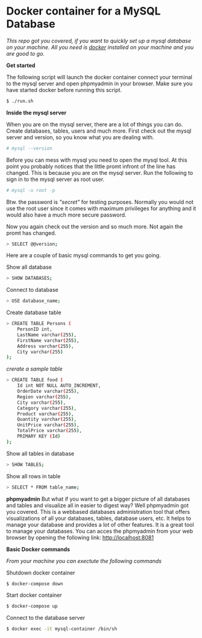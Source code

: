 # Docker container for a MySQL Database

*This repo got you covered, if you want to quickly set up a mysql database on your machine. All you need is [docker](htttp://docker.com) installed on your machine and you are good to go.*

**Get started**

The following script will launch the docker container connect your terminal to the mysql server and open phpmyadmin in your browser. Make sure you have started docker before running this script.

```bash
$ ./run.sh
```

**Inside the mysql server**

When you are on the mysql server, there are a lot of things you can do. Create databases, tables, users and much more. First check out the mysql server and version, so you know what you are dealing with.

```bash
# mysql --version
```

Before you can mess with mysql you need to open the mysql tool. At this point you probably notices that the little promt infront of the line has changed. This is because you are on the mysql server. Run the following to sign in to the mysql server as root user.

```bash
# mysql -u root -p
```

Btw. the password is *"secret"* for testing purposes. Normally you would not use the root user since it comes with maximum privileges for anything and it would also have a much more secure password.

Now you again check out the version and so much more. Not again the promt has changed.

```bash
> SELECT @@version;
```

Here are a couple of basic mysql commands to get you going.

Show all database

```bash
> SHOW DATABASES;
```

Connect to database

```bash
> USE database_name;
```

Create database table

```bash
> CREATE TABLE Persons (
    PersonID int,
    LastName varchar(255),
    FirstName varchar(255),
    Address varchar(255),
    City varchar(255)
);
```

*crerate a sample table*
```bash
> CREATE TABLE food (
    Id int NOT NULL AUTO_INCREMENT,
    OrderDate varchar(255),
    Region varchar(255),
    City varchar(255),
    Category varchar(255),
    Product varchar(255),
    Quantity varchar(255),
    UnitPrice varchar(255),
    TotalPrice varchar(255),
    PRIMARY KEY (Id)
);
```

Show all tables in database

```bash
> SHOW TABLES;
```

Show all rows in table

```bash
> SELECT * FROM table_name;
```

**phpmyadmin**
But what if you want to get a bigger picture of all databases and tables and visualize all in easier to digest way? Well phpmyadmin got you covered. This is a webbased databases administration tool that offers visualizations of all your databases, tables, database users, etc. It helps to manage your database and provides a lot of other features. It is a great tool to manage your databases.
You can acces the phpmyadmin from your web browser by opening the following link:
[http://localhost:8081](http://localhost:8081)

**Basic Docker commands**

*From your machine you can exectute the following commands*

Shutdown docker container

```bash
$ docker-compose down
```

Start docker container

```bash
$ docker-compose up
```

Connect to the database server

```bash
$ docker exec -it mysql-container /bin/sh
```
